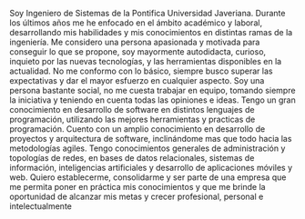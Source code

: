 Soy Ingeniero de Sistemas de la Pontifica Universidad Javeriana. Durante los últimos años me he enfocado en el ámbito académico y laboral, desarrollando mis habilidades y mis conocimientos en distintas ramas de la ingeniería. Me considero una persona apasionada y motivada para conseguir lo que se propone, soy mayormente autodidacta, curioso, inquieto por las nuevas tecnologías, y las herramientas disponibles en la actualidad. No me conformo con lo básico, siempre busco superar las expectativas y dar el mayor esfuerzo en cualquier aspecto. Soy una persona bastante social, no me cuesta trabajar en equipo, tomando siempre la iniciativa y teniendo en cuenta todas las opiniones e ideas. 
Tengo un gran conocimiento en desarrollo de software en distintos lenguajes de programación, utilizando las mejores herramientas y practicas de programación. Cuento con un amplio conocimiento en desarrollo de proyectos y arquitectura de software, inclinándome mas que todo hacia las metodologías agiles. 
Tengo conocimientos generales de administración y topologías de redes, en bases de datos relacionales, sistemas de información, inteligencias artificiales y desarrollo de aplicaciones móviles y web.
Quiero establecerme, consolidarme y ser parte de una empresa que me permita poner en práctica mis conocimientos y que me brinde la oportunidad de alcanzar mis metas y crecer profesional, personal e intelectualmente